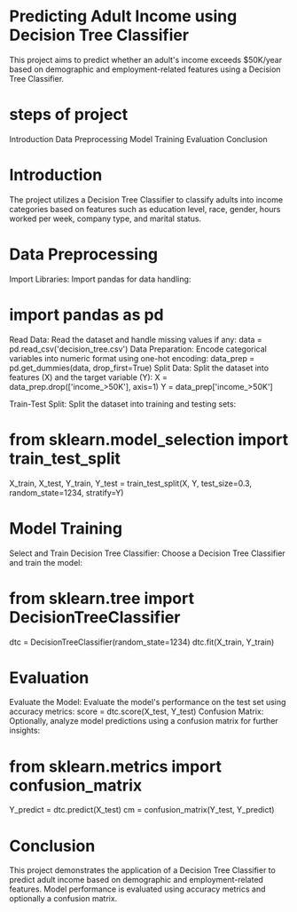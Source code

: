 
# Predicting Adult Income using Decision Tree Classifier
This project aims to predict whether an adult's income exceeds $50K/year based on demographic and employment-related features using a Decision Tree Classifier.

# steps of project
Introduction
Data Preprocessing
Model Training
Evaluation
Conclusion

# Introduction
The project utilizes a Decision Tree Classifier to classify adults into income categories based on features such as education level, race, gender, hours worked per week, company type, and marital status.

# Data Preprocessing
Import Libraries: Import pandas for data handling:
# import pandas as pd
Read Data: Read the dataset and handle missing values if any:
data = pd.read_csv('decision_tree.csv')
Data Preparation: Encode categorical variables into numeric format using one-hot encoding:
data_prep = pd.get_dummies(data, drop_first=True)
Split Data: Split the dataset into features (X) and the target variable (Y):
X = data_prep.drop(['income_>50K'], axis=1)
Y = data_prep['income_>50K']

Train-Test Split: Split the dataset into training and testing sets:
# from sklearn.model_selection import train_test_split
X_train, X_test, Y_train, Y_test = train_test_split(X, Y, test_size=0.3, random_state=1234, stratify=Y)

# Model Training
Select and Train Decision Tree Classifier: Choose a Decision Tree Classifier and train the model:
# from sklearn.tree import DecisionTreeClassifier
dtc = DecisionTreeClassifier(random_state=1234)
dtc.fit(X_train, Y_train)
# Evaluation
Evaluate the Model: Evaluate the model's performance on the test set using accuracy metrics:
score = dtc.score(X_test, Y_test)
Confusion Matrix: Optionally, analyze model predictions using a confusion matrix for further insights:
# from sklearn.metrics import confusion_matrix
Y_predict = dtc.predict(X_test)
cm = confusion_matrix(Y_test, Y_predict)

# Conclusion
This project demonstrates the application of a Decision Tree Classifier to predict adult income based on demographic and employment-related features. Model performance is evaluated using accuracy metrics and optionally a confusion matrix.





